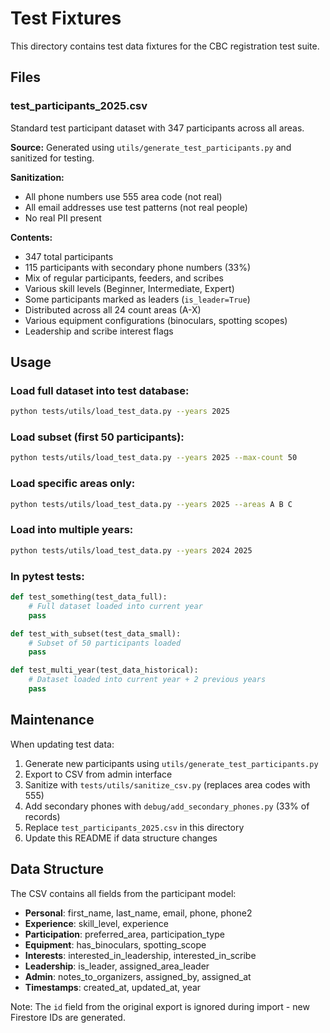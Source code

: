 # Test Fixtures

This directory contains test data fixtures for the CBC registration test suite.

## Files

### test_participants_2025.csv
Standard test participant dataset with 347 participants across all areas.

**Source:** Generated using `utils/generate_test_participants.py` and sanitized for testing.

**Sanitization:**
- All phone numbers use 555 area code (not real)
- All email addresses use test patterns (not real people)
- No real PII present

**Contents:**
- 347 total participants
- 115 participants with secondary phone numbers (33%)
- Mix of regular participants, feeders, and scribes
- Various skill levels (Beginner, Intermediate, Expert)
- Some participants marked as leaders (`is_leader=True`)
- Distributed across all 24 count areas (A-X)
- Various equipment configurations (binoculars, spotting scopes)
- Leadership and scribe interest flags

## Usage

### Load full dataset into test database:
```bash
python tests/utils/load_test_data.py --years 2025
```

### Load subset (first 50 participants):
```bash
python tests/utils/load_test_data.py --years 2025 --max-count 50
```

### Load specific areas only:
```bash
python tests/utils/load_test_data.py --years 2025 --areas A B C
```

### Load into multiple years:
```bash
python tests/utils/load_test_data.py --years 2024 2025
```

### In pytest tests:
```python
def test_something(test_data_full):
    # Full dataset loaded into current year
    pass

def test_with_subset(test_data_small):
    # Subset of 50 participants loaded
    pass

def test_multi_year(test_data_historical):
    # Dataset loaded into current year + 2 previous years
    pass
```

## Maintenance

When updating test data:
1. Generate new participants using `utils/generate_test_participants.py`
2. Export to CSV from admin interface
3. Sanitize with `tests/utils/sanitize_csv.py` (replaces area codes with 555)
4. Add secondary phones with `debug/add_secondary_phones.py` (33% of records)
5. Replace `test_participants_2025.csv` in this directory
6. Update this README if data structure changes

## Data Structure

The CSV contains all fields from the participant model:
- **Personal**: first_name, last_name, email, phone, phone2
- **Experience**: skill_level, experience
- **Participation**: preferred_area, participation_type
- **Equipment**: has_binoculars, spotting_scope
- **Interests**: interested_in_leadership, interested_in_scribe
- **Leadership**: is_leader, assigned_area_leader
- **Admin**: notes_to_organizers, assigned_by, assigned_at
- **Timestamps**: created_at, updated_at, year

Note: The `id` field from the original export is ignored during import - new Firestore IDs are generated.
